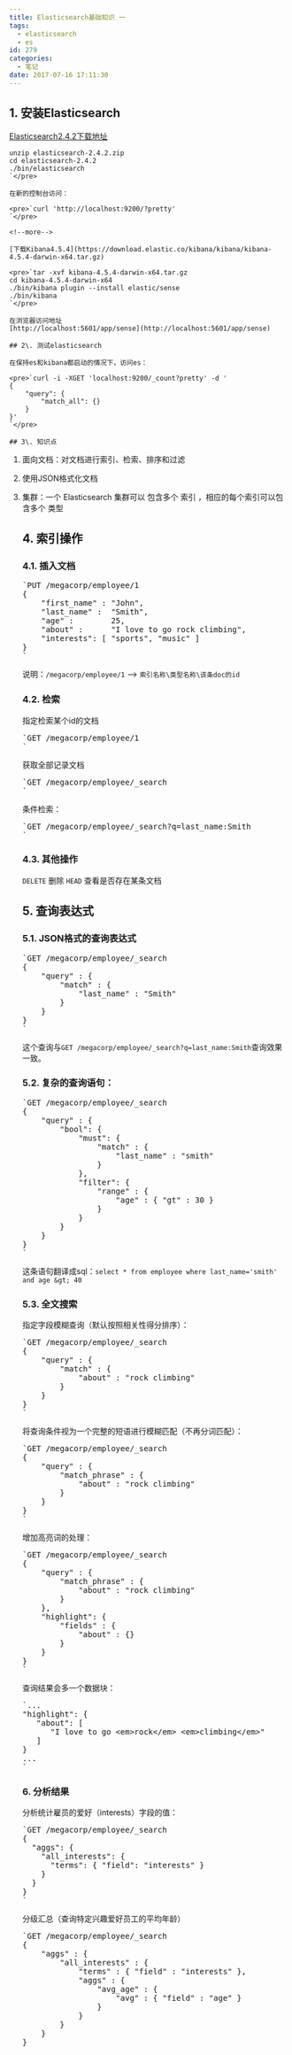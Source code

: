 ```yaml
---
title: Elasticsearch基础知识 一
tags:
  - elasticsearch
  - es
id: 279
categories:
  - 笔记
date: 2017-07-16 17:11:30
---
```


## 1\. 安装Elasticsearch

[Elasticsearch2.4.2下载地址](https://download.elastic.co/elasticsearch/release/org/elasticsearch/distribution/zip/elasticsearch/2.4.2/elasticsearch-2.4.2.zip)

    unzip elasticsearch-2.4.2.zip
    cd elasticsearch-2.4.2
    ./bin/elasticsearch
    `</pre>

    在新的控制台访问：

    <pre>`curl 'http://localhost:9200/?pretty'
    `</pre>

    <!--more-->

    [下载Kibana4.5.4](https://download.elastic.co/kibana/kibana/kibana-4.5.4-darwin-x64.tar.gz)

    <pre>`tar -xvf kibana-4.5.4-darwin-x64.tar.gz
    cd kibana-4.5.4-darwin-x64
    ./bin/kibana plugin --install elastic/sense
    ./bin/kibana
    `</pre>

    在浏览器访问地址
    [http://localhost:5601/app/sense](http://localhost:5601/app/sense)

    ## 2\. 测试elasticsearch

    在保持es和kibana都启动的情况下，访问es：

    <pre>`curl -i -XGET 'localhost:9200/_count?pretty' -d '
    {
        "query": {
            "match_all": {}
        }
    }'
    `</pre>

    ## 3\. 知识点

1.  面向文档：对文档进行索引、检索、排序和过滤
2.  使用JSON格式化文档
3.  集群：一个 Elasticsearch 集群可以 包含多个 索引 ，相应的每个索引可以包含多个 类型

    ## 4\. 索引操作

    ### 4.1\. 插入文档

    <pre>`PUT /megacorp/employee/1
    {
        "first_name" : "John",
        "last_name" :  "Smith",
        "age" :        25,
        "about" :      "I love to go rock climbing",
        "interests": [ "sports", "music" ]
    }
    `</pre>

    说明：`/megacorp/employee/1` --> `索引名称\类型名称\该条doc的id`

    ### 4.2\. 检索

    指定检索某个id的文档

    <pre>`GET /megacorp/employee/1
    `</pre>

    获取全部记录文档

    <pre>`GET /megacorp/employee/_search
    `</pre>

    条件检索：

    <pre>`GET /megacorp/employee/_search?q=last_name:Smith
    `</pre>

    ### 4.3\. 其他操作

    `DELETE` 删除
    `HEAD` 查看是否存在某条文档

    ## 5\. 查询表达式

    ### 5.1\. JSON格式的查询表达式

    <pre>`GET /megacorp/employee/_search
    {
        "query" : {
            "match" : {
                "last_name" : "Smith"
            }
        }
    }
    `</pre>

    这个查询与`GET /megacorp/employee/_search?q=last_name:Smith`查询效果一致。

    ### 5.2\. 复杂的查询语句：

    <pre>`GET /megacorp/employee/_search
    {
        "query" : {
            "bool": {
                "must": {
                    "match" : {
                        "last_name" : "smith"
                    }
                },
                "filter": {
                    "range" : {
                        "age" : { "gt" : 30 }
                    }
                }
            }
        }
    }
    `</pre>

    这条语句翻译成sql：`select * from employee where last_name='smith' and age &gt; 40`

    ### 5.3\. 全文搜索

    指定字段模糊查询（默认按照相关性得分排序）：

    <pre>`GET /megacorp/employee/_search
    {
        "query" : {
            "match" : {
                "about" : "rock climbing"
            }
        }
    }
    `</pre>

    将查询条件视为一个完整的短语进行模糊匹配（不再分词匹配）：

    <pre>`GET /megacorp/employee/_search
    {
        "query" : {
            "match_phrase" : {
                "about" : "rock climbing"
            }
        }
    }
    `</pre>

    增加高亮词的处理：

    <pre>`GET /megacorp/employee/_search
    {
        "query" : {
            "match_phrase" : {
                "about" : "rock climbing"
            }
        },
        "highlight": {
            "fields" : {
                "about" : {}
            }
        }
    }
    `</pre>

    查询结果会多一个数据块：

    <pre>`...
    "highlight": {
       "about": [
          "I love to go &lt;em&gt;rock&lt;/em&gt; &lt;em&gt;climbing&lt;/em&gt;"
       ]
    }
    ...
    `</pre>

    ### 6\. 分析结果

    分析统计雇员的爱好（interests）字段的值：

    <pre>`GET /megacorp/employee/_search
    {
      "aggs": {
        "all_interests": {
          "terms": { "field": "interests" }
        }
      }
    }
    `</pre>

    分级汇总（查询特定兴趣爱好员工的平均年龄）

    <pre>`GET /megacorp/employee/_search
    {
        "aggs" : {
            "all_interests" : {
                "terms" : { "field" : "interests" },
                "aggs" : {
                    "avg_age" : {
                        "avg" : { "field" : "age" }
                    }
                }
            }
        }
    }
    